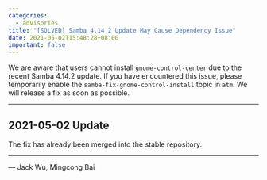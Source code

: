 ```yaml
---
categories:
  - advisories
title: "[SOLVED] Samba 4.14.2 Update May Cause Dependency Issue"
date: 2021-05-02T15:48:28+08:00
important: false
---
```


We are aware that users cannot install `gnome-control-center` due to the recent Samba 4.14.2 update.
If you have encountered this issue, please temporarily enable the `samba-fix-gnome-control-install` topic in `atm`.
We will release a fix as soon as possible.

----

2021-05-02 Update
-----------------

The fix has already been merged into the stable repository.

----

— Jack Wu, Mingcong Bai
